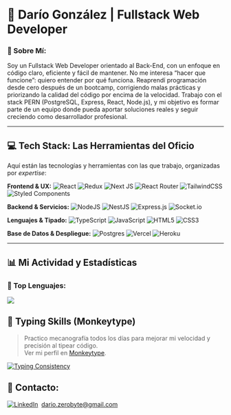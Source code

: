 # 🚀 Darío González | Fullstack Web Developer

### 👋 Sobre Mí:
Soy un Fullstack Web Developer orientado al Back-End, con un enfoque en código claro, eficiente y fácil de mantener.
No me interesa “hacer que funcione”: quiero entender por qué funciona.
Reaprendí programación desde cero después de un bootcamp, corrigiendo malas prácticas y priorizando la calidad del código por encima de la velocidad.
Trabajo con el stack PERN (PostgreSQL, Express, React, Node.js), y mi objetivo es formar parte de un equipo donde pueda aportar soluciones reales y seguir creciendo como desarrollador profesional.

---

## 💻 Tech Stack: Las Herramientas del Oficio
Aquí están las tecnologías y herramientas con las que trabajo, organizadas por *expertise*:

**Frontend & UX:**
![React](https://img.shields.io/badge/react-%2320232a.svg?style=for-the-badge&logo=react&logoColor=%2361DAFB) ![Redux](https://img.shields.io/badge/redux-%23593d88.svg?style=for-the-badge&logo=redux&logoColor=white) ![Next JS](https://img.shields.io/badge/Next-black?style=for-the-badge&logo=next.js&logoColor=white) ![React Router](https://img.shields.io/badge/React_Router-CA4245?style=for-the-badge&logo=react-router&logoColor=white) ![TailwindCSS](https://img.shields.io/badge/tailwindcss-%2338B2AC.svg?style=for-the-badge&logo=tailwind-css&logoColor=white) ![Styled Components](https://img.shields.io/badge/styled--components-DB7093?style=for-the-badge&logo=styled-components&logoColor=white)

**Backend & Servicios:**
![NodeJS](https://img.shields.io/badge/node.js-6DA55F?style=for-the-badge&logo=node.js&logoColor=white) ![NestJS](https://img.shields.io/badge/nestjs-%23E0234E.svg?style=for-the-badge&logo=nestjs&logoColor=white) ![Express.js](https://img.shields.io/badge/express.js-%23404d59.svg?style=for-the-badge&logo=express&logoColor=%2361DAFB) ![Socket.io](https://img.shields.io/badge/Socket.io-black?style=for-the-badge&logo=socket.io&badgeColor=010101)

**Lenguajes & Tipado:**
![TypeScript](https://img.shields.io/badge/typescript-%23007ACC.svg?style=for-the-badge&logo=typescript&logoColor=white) ![JavaScript](https://img.shields.io/badge/javascript-%23323330.svg?style=for-the-badge&logo=javascript&logoColor=%23F7DF1E) ![HTML5](https://img.shields.io/badge/html5-%23E34F26.svg?style=for-the-badge&logo=html5&logoColor=white) ![CSS3](https://img.shields.io/badge/css3-%231572B6.svg?style=for-the-badge&logo=css3&logoColor=white)

**Base de Datos & Despliegue:**
![Postgres](https://img.shields.io/badge/postgres-%23316192.svg?style=for-the-badge&logo=postgresql&logoColor=white) ![Vercel](https://img.shields.io/badge/vercel-%23000000.svg?style=for-the-badge&logo=vercel&logoColor=white) ![Heroku](https://img.shields.io/badge/heroku-%23430098.svg?style=for-the-badge&logo=heroku&logoColor=white)

---

## 📊 Mi Actividad y Estadísticas

### 🥇 Top Lenguajes:
![](https://github-readme-stats.vercel.app/api/top-langs/?username=DarioFGonzalez&theme=dark&hide_border=true&include_all_commits=false&count_private=true&layout=compact)

## 🧠 Typing Skills (Monkeytype)

> Practico mecanografía todos los días para mejorar mi velocidad y precisión al tipear código.  
> Ver mi perfil en [Monkeytype](https://monkeytype.com/profile/ivelliuz).
> 

[![Typing Consistency](https://monkeytype-readme.zeabur.app/generate-svg/ivelliuz/terminal)](https://monkeytype.com/profile/ivelliuz)

## 📧 Contacto:

[![LinkedIn](https://img.shields.io/badge/LinkedIn-%230077B5.svg?logo=linkedin&logoColor=white)](https://www.linkedin.com/in/dario-gonzalez-66a2101aa/) 
[dario.zerobyte@gmail.com](mailto:dario.zerobyte@gmail.com)

